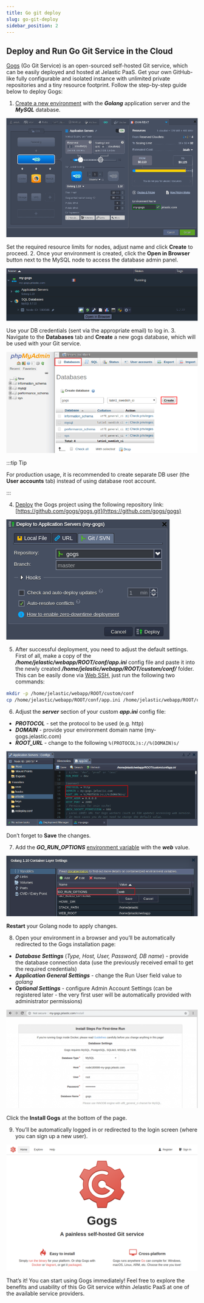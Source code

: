 ```yaml
---
title: Go git deploy
slug: go-git-deploy
sidebar_position: 2
---
```


## Deploy and Run Go Git Service in the Cloud

[Gogs](https://gogs.io/) (Go Git Service) is an open-sourced self-hosted Git service, which can be easily deployed and hosted at Jelastic PaaS. Get your own GitHub-like fully configurable and isolated instance with unlimited private repositories and a tiny resource footprint.
Follow the step-by-step guide below to deploy Gogs:

1. [Create a new environment](/docs/environment-management/setting-up-environment) with the **_Golang_** application server and the **_MySQL_** database.

<div style={{
    display:'flex',
    justifyContent: 'center',
    margin: '0 0 1rem 0'
}}>

![Locale Dropdown](./img/GoGitDeploy/create-golang-environment.png)

</div>

Set the required resource limits for nodes, adjust name and click **Create** to proceed. 2. Once your environment is created, click the **Open in Browser** button next to the MySQL node to access the database admin panel.

<div style={{
    display:'flex',
    justifyContent: 'center',
    margin: '0 0 1rem 0'
}}>

![Locale Dropdown](./img/GoGitDeploy/open-my-gogs-in-a-browser.png)

</div>

Use your DB credentials (sent via the appropriate email) to log in. 3. Navigate to the **Databases** tab and **Create** a new gogs database, which will be used with your Git service.

<div style={{
    display:'flex',
    justifyContent: 'center',
    margin: '0 0 1rem 0'
}}>

![Locale Dropdown](./img/GoGitDeploy/create-a-gogs-database.png)

</div>

:::tip Tip

For production usage, it is recommended to create separate DB user (the **User accounts** tab) instead of using database root account.

:::

4. [Deploy](/docs/deployment/deployment-guide) the Gogs project using the following repository link:
   [https://github.com/gogs/gogs.git](https://github.com/gogs/gogs)

<div style={{
    display:'flex',
    justifyContent: 'center',
    margin: '0 0 1rem 0'
}}>

![Locale Dropdown](./img/GoGitDeploy/deploy-the-gogs-project.png)

</div>

5. After successful deployment, you need to adjust the default settings.
   First of all, make a copy of the **_/home/jelastic/webapp/ROOT/conf/app.ini_** config file and paste it into the newly created **_/home/jelastic/webapp/ROOT/custom/conf/_** folder.
   This can be easily done via [Web SSH](/docs/deployment-tools/ssh/ssh-access/web-ssh), just run the following two commands:

```bash
mkdir -p /home/jelastic/webapp/ROOT/custom/conf
cp /home/jelastic/webapp/ROOT/conf/app.ini /home/jelastic/webapp/ROOT/custom/conf/app.iniinstall gogs
```

6. Adjust the **_server_** section of your custom **_app.ini_** config file:

- **_PROTOCOL_** - set the protocol to be used (e.g. http)
- **_DOMAIN_** - provide your environment domain name (my-gogs.jelastic.com)
- **_ROOT_URL_** - change to the following `%(PROTOCOL)s://%(DOMAIN)s/`

<div style={{
    display:'flex',
    justifyContent: 'center',
    margin: '0 0 1rem 0'
}}>

![Locale Dropdown](./img/GoGitDeploy/adjust-the-server-section-of-app.ini_.png)

</div>

Don’t forget to **Save** the changes.

7. Add the **_GO_RUN_OPTIONS_** [environment variable](/docs/environment-management/environment-variables/environment-variables) with the **_web_** value.

<div style={{
    display:'flex',
    justifyContent: 'center',
    margin: '0 0 1rem 0'
}}>

![Locale Dropdown](./img/GoGitDeploy/go-run-option.png)

</div>

**Restart** your Golang node to apply changes.

8. Open your environment in a browser and you’ll be automatically redirected to the Gogs installation page:

- **_Database Settings_** (_Type, Host, User, Password, DB name_) - provide the database connection data (use the previously received email to get the required credentials)
- **_Application General Settings_** - change the Run User field value to _golang_
- **_Optional Settings_** - configure Admin Account Settings (can be registered later - the very first user will be automatically provided with administrator permissions)

<div style={{
    display:'flex',
    justifyContent: 'center',
    margin: '0 0 1rem 0'
}}>

![Locale Dropdown](./img/GoGitDeploy/gogs-installation-page-1024x526.png)

</div>

Click the **Install Gogs** at the bottom of the page.

9. You’ll be automatically logged in or redirected to the login screen (where you can sign up a new user).

<div style={{
    display:'flex',
    justifyContent: 'center',
    margin: '0 0 1rem 0'
}}>

![Locale Dropdown](./img/GoGitDeploy/gogs-login-screen.png)

</div>

That’s it! You can start using Gogs immediately!
Feel free to explore the benefits and usability of this Go Git service within Jelastic PaaS at one of the available service providers.
